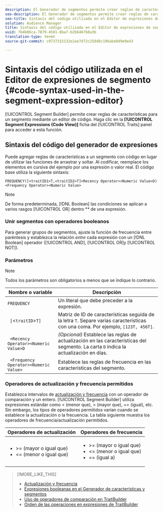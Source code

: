 ```yaml
---
description: El Generador de segmentos permite crear reglas de características para un segmento mediante un editor de código. Haga clic en la ficha Expresiones de segmento (Vista de código) del panel Características para acceder a esta función.
seo-description: El Generador de segmentos permite crear reglas de características para un segmento mediante un editor de código. Haga clic en la ficha Expresiones de segmento (Vista de código) del panel Características para acceder a esta función.
seo-title: Sintaxis del código utilizada en el Editor de expresiones de segmento
solution: Audience Manager
title: Sintaxis del código utilizada en el Editor de expresiones de segmento
uuid: 7b4b06ca-7879-4501-8ba7-b2b6467b8a3b
translation-type: tm+mt
source-git-commit: c9737315132e2ae7d72c250d8c196abe8d9e0e43

---
```



# Sintaxis del código utilizada en el Editor de expresiones de segmento {#code-syntax-used-in-the-segment-expression-editor}

[!UICONTROL Segment Builder] permite crear reglas de características para un segmento mediante un editor de código. Haga clic en la **[!UICONTROL Segment Expressions (Code View)]** ficha del [!UICONTROL Traits] panel para acceder a esta función.

## Sintaxis del código del generador de expresiones

Puede agregar reglas de características a un segmento con código en lugar de utilizar las funciones de arrastrar y soltar. Al codificar, reemplace los elementos en cursiva del ejemplo por una expresión o valor real. El código base utiliza la siguiente sintaxis:

```
FREQUENCY([<traitID1>T,<traitID2>T]<Recency Operator><Numeric Value>D)
<Frequency Operator><Numeric Value>
```

>[!NOTE]
>
>De forma predeterminada, [!DNL Boolean] las condiciones se aplican a varios rasgos [!UICONTROL OR] dentro ** de una expresión.

### Unir segmentos con operadores booleanos

Para generar grupos de segmentos, ajuste la función de frecuencia entre paréntesis y establezca la relación *entre* cada expresión con un [!DNL Boolean] operador ([!UICONTROL AND], [!UICONTROL OR]y [!UICONTROL NOT]).

### Parámetros

>[!NOTE]
>
>Todos los parámetros son obligatorios a menos que se indique lo contrario.

| Nombre o variable | Descripción |
|---|---|
| `FREQUENCY` | Un literal que debe preceder a la expresión. |
| ` [`&lt;`traitID`&gt;`T]` | Matriz de ID de características seguida de la letra `T`. Separe varias características con una coma. Por ejemplo, `[123T, 456T]`. |
| ` <Recency Operator><Numeric Value>D` | *(Opcional)* Establece las reglas de actualización en las características del segmento. La carta `D` indica la actualización en días. |
| ` <Frequency Operator><Numeric Value>` | Establece las reglas de frecuencia en las características del segmento. |

### Operadores de actualización y frecuencia permitidos

Establezca intervalos de [actualización y frecuencia](../../features/segments/recency-and-frequency.md) con un operador de comparación y un entero. [!UICONTROL Segment Builder] utiliza expresiones estándar como &lt; (menor que), &gt; (mayor que), == (igual), etc. Sin embargo, los tipos de operadores permitidos varían cuando se establece la actualización o la frecuencia. La tabla siguiente muestra los operadores de frecuencia/actualización permitidos.

<table id="table_2F92617CB472442BA5639E24DB4E43D3"> 
 <thead> 
  <tr> 
   <th colname="col1" class="entry"> Operadores de actualización </th> 
   <th colname="col2" class="entry"> Operadores de frecuencia </th> 
  </tr> 
 </thead>
 <tbody> 
  <tr> 
   <td colname="col1"> 
    <ul id="ul_66D11A34097648A997BA5C6CCC38503A"> 
     <li id="li_EA0B607E58834E62B427C0B7626C2BD1">&gt;= (mayor o igual que) </li> 
     <li id="li_CFE3D2DBEF424093A0497A70324D5B31">&lt;= (menor o igual que) </li> 
    </ul> </td> 
   <td colname="col2"> 
    <ul id="ul_A5A38BCD71B844F0B5FB28256069F87E"> 
     <li id="li_EA17C353214E4C2EA2B70169C94A2E53">&gt;= (mayor o igual que) </li> 
     <li id="li_87CE5CCC6B44446BB2FD0AAD47712368">&lt;= (menor o igual que) </li> 
     <li id="li_7E922AEF3A524E78A18A9F6ECBF7460B">== (igual a) </li> 
    </ul> </td> 
  </tr> 
 </tbody> 
</table>

>[!MORE_LIKE_THIS]
>
>* [Actualización y frecuencia](../../features/segments/recency-and-frequency.md)
>* [Expresiones booleanas en el Generador de características y segmentos](../../reference/boolean-expressions-tsb.md)
>* [Uso de operadores de comparación en TraitBuilder](../../features/traits/trait-comparison-operators.md)
>* [Orden de las operaciones en expresiones de TraitBuilder](../../features/traits/trait-operator-precedence.md)

